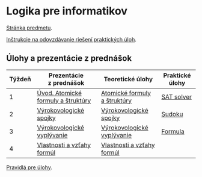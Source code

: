 Logika pre informatikov
========================

[Stránka predmetu](https://dai.fmph.uniba.sk/w/Course:Mathematics_4/sk).

[Inštrukcie na odovzdávanie riešení praktických úloh](docs/odovzdavanie.md).

Úlohy a prezentácie z prednášok
-------------------------------

| Týždeň | Prezentácie z prednášok | Teoretické úlohy | Praktické úlohy |
|--------|-----------|------------------|-----------------|
| 1 | [Úvod. Atomické formuly a štruktúry](prednasky/pr01.pdf) | [Atomické formuly a štruktúry](teoreticke/tu01.pdf) | [SAT solver](prakticke/pu01) |
| 2 | [Výrokovologické spojky](prednasky/pr02.pdf) | [Výrokovologické spojky](teoreticke/tu02.pdf) | [Sudoku](prakticke/pu02) |
| 3 | [Výrokovologické vyplývanie](prednasky/pr03.pdf) | [Výrokovologické vyplývanie](teoreticke/tu03.pdf) | [Formula](prakticke/pu03) |
| 4 | [Vlastnosti a vzťahy formúl](prednasky/pr04.pdf) | [Vlastnosti a vzťahy formúl](teoreticke/tu04.pdf) | |

[Pravidlá pre úlohy](http://dai.fmph.uniba.sk/w/Course:Mathematics_4/sk#pravidla-uloh).
